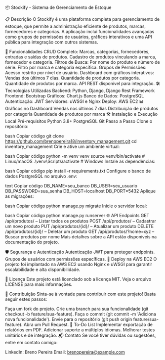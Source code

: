 📦 Stockify - Sistema de Gerenciamento de Estoque



📋 Descrição
O Stockify é uma plataforma completa para gerenciamento de estoque, que permite a administração eficiente de produtos, marcas, fornecedores e categorias. A aplicação inclui funcionalidades avançadas como grupos de permissões de usuários, gráficos interativos e uma API pública para integração com outros sistemas.

🚀 Funcionalidades
CRUD Completo:
Marcas, categorias, fornecedores, entradas e saídas de produtos.
Cadastro de produtos vinculando a marca, fornecedor e categoria.
Filtros de Busca:
Por nome do produto e número de série.
Filtro por marca e categoria específica.
Grupos de Permissões:
Acesso restrito por nível de usuário.
Dashboard com gráficos interativos:
Vendas dos últimos 7 dias.
Quantidade de produtos por categoria.
Quantidade de produtos por marca.
API REST disponível para integração.
🛠️ Tecnologias Utilizadas
Backend: Python, Django, Django Rest Framework
Frontend: Bootstrap
Gráficos: Chart.js
Banco de Dados: PostgreSQL
Autenticação: JWT
Servidores: uWSGI e Nginx
Deploy: AWS EC2
📊 Gráficos no Dashboard
Vendas nos últimos 7 dias
Distribuição de produtos por categoria
Quantidade de produtos por marca
🛠️ Instalação e Execução Local
Pré-requisitos
Python 3.8+
PostgreSQL
Git
Passo a Passo
Clone o repositório:

bash
Copiar código
git clone https://github.com/brenopereira18/inventory_management.git
cd inventory_management
Crie e ative um ambiente virtual:

bash
Copiar código
python -m venv venv
source venv/bin/activate  # Linux/macOS
.\venv\Scripts\activate   # Windows
Instale as dependências:

bash
Copiar código
pip install -r requirements.txt
Configure o banco de dados PostgreSQL no arquivo .env:

text
Copiar código
DB_NAME=seu_banco
DB_USER=seu_usuario
DB_PASSWORD=sua_senha
DB_HOST=localhost
DB_PORT=5432
Aplique as migrações:

bash
Copiar código
python manage.py migrate
Inicie o servidor local:

bash
Copiar código
python manage.py runserver
🌐 API Endpoints
GET /api/produtos/ – Listar todos os produtos
POST /api/produtos/ – Cadastrar um novo produto
PUT /api/produtos/{id}/ – Atualizar um produto
DELETE /api/produtos/{id}/ – Deletar um produto
GET /api/produtos/?nome=xyz – Buscar produtos por nome
Mais detalhes sobre a API estão disponíveis na documentação do projeto.

🛡️ Segurança e Autenticação
Autenticação JWT para proteger endpoints.
Grupos de usuários com permissões específicas.
🚀 Deploy na AWS EC2
O projeto foi implantado na AWS EC2 usando Nginx e uWSGI para garantir escalabilidade e alta disponibilidade.

📄 Licença
Este projeto está licenciado sob a licença MIT. Veja o arquivo LICENSE para mais informações.

👥 Contribuição
Sinta-se à vontade para contribuir com este projeto! Basta seguir estes passos:

Faça um fork do projeto.
Crie uma branch para sua funcionalidade (git checkout -b feature/sua-feature).
Faça o commit (git commit -m 'Adiciona nova funcionalidade').
Envie para o repositório (git push origin feature/sua-feature).
Abra um Pull Request.
📝 To-Do List
 Implementar exportação de relatórios em PDF.
 Adicionar suporte a múltiplos idiomas.
 Melhorar testes unitários e de integração.
📬 Contato
Se você tiver dúvidas ou sugestões, entre em contato comigo:

LinkedIn: Breno Pereira
Email: brenopereira@example.com
